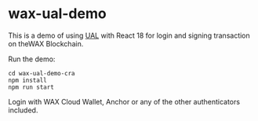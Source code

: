 # wax-ual-demo

This is a demo of using [UAL](https://github.com/EOSIO/universal-authenticator-library) with React 18 for login and signing transaction on theWAX Blockchain.

Run the demo:
```
cd wax-ual-demo-cra
npm install
npm run start
```

Login with WAX Cloud Wallet, Anchor or any of the other authenticators included.
